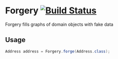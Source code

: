 Forgery [![Build Status](https://travis-ci.org/adaptive-logic/forgery.svg?branch=master)](https://travis-ci.org/adaptive-logic/forgery)
=======

Forgery fills graphs of domain objects with fake data

Usage
-----

```java
Address address = Forgery.forge(Address.class);
```
